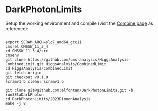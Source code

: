 # DarkPhotonLimits

Setup the working environment and compile (visit the [Combine page](https://cms-analysis.github.io/HiggsAnalysis-CombinedLimit) as reference):
<pre><code>
export SCRAM_ARCH=slc7_amd64_gcc11
cmsrel CMSSW_11_3_4
cd CMSSW_11_3_4/src
cmsenv
git clone https://github.com/cms-analysis/HiggsAnalysis-CombinedLimit.git HiggsAnalysis/CombinedLimit
cd HiggsAnalysis/CombinedLimit
git fetch origin
git checkout v9.1.0
scramv1 b clean; scramv1 b

git clone git@github.com:elfontan/DarkPhotonLimits.git -b run3EtaDarkPhoton
cd DarkPhotonLimits/2023DimuonAnalysis
make -j	8
</code></pre>